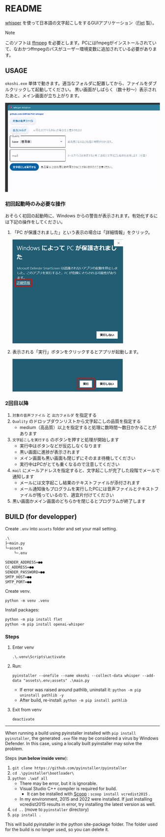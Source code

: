 # README

[whisper](https://github.com/openai/whisper) を使って日本語の文字起こしをするGUIアプリケーション（[Flet](https://flet.dev/) 製）。

> [!NOTE]
> このソフトは [ffmpeg](https://ffmpeg.org/) を必要とします。PCにはfmpegがインストールされていて、なおかつffmpegのパスがユーザー環境変数に追加されている必要があります。

## USAGE

`okoshi.exe` 単体で動きます。適当なフォルダに配置してから、ファイルをダブルクリックして起動してください。
黒い画面がしばらく（数十秒～）表示されたあと、メイン画面が立ち上がります。

![img](./images/main-image.png)

### 初回起動時のみ必要な操作

おそらく初回の起動時に、Windows からの警告が表示されます。有効化するには下記の操作をしてください。

1. 「PC が保護されました」という表示の場合は「詳細情報」をクリック。

    ![img](./images/warning-1.png)

1. 表示される「実行」ボタンをクリックするとアプリが起動します。

    ![img](./images/warning-2.png)

### 2回目以降

1. `対象の音声ファイル` と `出力フォルダ` を指定する
1. `Quality` のドロップダウンリストから文字起こしの品質を指定する
    - medium（高品質）以上を指定すると処理に数時間～数日かかることがあります
1. `文字起こしを実行する` のボタンを押すと処理が開始します
    - 実行中はボタンなどが反応しなくなります
    - 黒い画面に進捗が表示されます
    - メイン画面も黒い画面も閉じずにそのまま待機してください
    - 実行中はPCがとても重くなるので注意してください
1. `mail` にメールアドレスを指定すると、文字起こしが完了した段階でメールで通知します
    - メールには文字起こし結果のテキストファイルが添付されます
    - メール通知後もプログラムを実行したPCには音声ファイルとテキストファイルが残っているので、適宜片付けてください
1. 黒い画面かメイン画面のどちらかを閉じるとプログラムが終了します

## BUILD (for developper)

Create `.env` into `assets` folder and set your mail setting.

```
.\
├─main.py
└─assets
    └─.env
```


```.env
SENDER_ADDRESS=●●
CC_ADDRESS=●●
SENDER_PASSWORD=●●
SMTP_HOST=●●
SMTP_PORT=●●
```

Create venv.

```
python -m venv .venv
```

Install packages:

```
python -m pip install flet
python -m pip install openai-whisper
```


### Steps

1. Enter venv

    ```
    .\.venv\Scripts\activate
    ```

1. Run:

    ```
    pyinstaller --onefile --name okoshi --collect-data whisper --add-data "assets\.env;assets" .\main.py
    ```

    - If error was raised around pathlib, uninstall it: `python -m pip uninstall pathlib -y`
    - After build, re-install: `python -m pip install pathlib`

1. Exit from venv

    ```
    deactivate
    ```

---

When running a build using pyinstaller installed with `pip install pyinstaller`, the generated `.exe` file may be considered a virus by Windows Defender.
In this case, using a locally built pyinstaller may solve the problem.

Steps (**run below inside venv**):

1. `git clone https://github.com/pyinstaller/pyinstaller`
1. `cd .\pyinstaller\bootloader\`
1. `python .\waf all`
    - There may be error, but it is ignorable.
    - Visual Studio C++ compiler is required for build.
        - It can be installed with [Scoop](https://scoop.sh/) : `scoop install vcredist2015` .
    - In my environment, 2015 and 2022 were installed. If just installing vcredist2015 results in error, try installing the latest version as well.
1. `cd ..` (move to `pyinstaller` directory)
1. `pip install .`

This will build pyinstaller in the python site-package folder.
The folder used for the build is no longer used, so you can delete it.